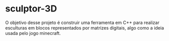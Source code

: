 # sculptor-3D
O objetivo desse projeto é construir uma ferramenta em C++ para realizar esculturas em blocos representados por matrizes digitais, algo como a ideia usada pelo jogo minecraft.
